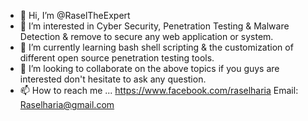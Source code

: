 - 👋 Hi, I’m @RaselTheExpert
- 👀 I’m interested in Cyber Security, Penetration Testing & Malware Detection & remove to secure any web application or system.
- 🌱 I’m currently learning bash shell scripting & the customization of different open source penetration testing tools.
- 💞️ I’m looking to collaborate on the above topics if you guys are interested don't hesitate to ask any question.
- 📫 How to reach me ...
https://www.facebook.com/raselharia
  Email: Raselharia@gmail.com

<!---
RaselTheExpert/RaselTheExpert is a ✨ special ✨ repository because its `README.md` (this file) appears on your GitHub profile.
You can click the Preview link to take a look at your changes.
--->
